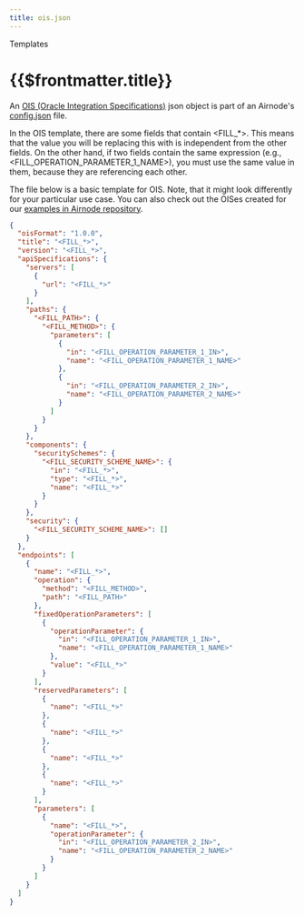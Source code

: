 ```yaml
---
title: ois.json
---
```


<TitleSpan>Templates</TitleSpan>

# {{$frontmatter.title}}

<VersionWarning/> An [OIS (Oracle Integration Specifications)](../../grp-providers/guides/build-an-airnode/api-integration.md#ois-template) json object is part of an Airnode's [config.json](../deployment-files/config-json.md) file.

In the OIS template, there are some fields that contain <FILL\_\*>. This means that the value you will be replacing this with is independent from the other fields. On the other hand, if two fields contain the same expression (e.g., <FILL_OPERATION_PARAMETER_1_NAME>), you must use the same value in them, because they are referencing each other.

The file below is a basic template for OIS. Note, that it might look differently for your particular use case. You can also check out the OISes created for our [examples in Airnode repository](https://github.com/api3dao/airnode/tree/v0.2/packages/airnode-examples/integrations).

```json
{
  "oisFormat": "1.0.0",
  "title": "<FILL_*>",
  "version": "<FILL_*>",
  "apiSpecifications": {
    "servers": [
      {
        "url": "<FILL_*>"
      }
    ],
    "paths": {
      "<FILL_PATH>": {
        "<FILL_METHOD>": {
          "parameters": [
            {
              "in": "<FILL_OPERATION_PARAMETER_1_IN>",
              "name": "<FILL_OPERATION_PARAMETER_1_NAME>"
            },
            {
              "in": "<FILL_OPERATION_PARAMETER_2_IN>",
              "name": "<FILL_OPERATION_PARAMETER_2_NAME>"
            }
          ]
        }
      }
    },
    "components": {
      "securitySchemes": {
        "<FILL_SECURITY_SCHEME_NAME>": {
          "in": "<FILL_*>",
          "type": "<FILL_*>",
          "name": "<FILL_*>"
        }
      }
    },
    "security": {
      "<FILL_SECURITY_SCHEME_NAME>": []
    }
  },
  "endpoints": [
    {
      "name": "<FILL_*>",
      "operation": {
        "method": "<FILL_METHOD>",
        "path": "<FILL_PATH>"
      },
      "fixedOperationParameters": [
        {
          "operationParameter": {
            "in": "<FILL_OPERATION_PARAMETER_1_IN>",
            "name": "<FILL_OPERATION_PARAMETER_1_NAME>"
          },
          "value": "<FILL_*>"
        }
      ],
      "reservedParameters": [
        {
          "name": "<FILL_*>"
        },
        {
          "name": "<FILL_*>"
        },
        {
          "name": "<FILL_*>"
        },
        {
          "name": "<FILL_*>"
        }
      ],
      "parameters": [
        {
          "name": "<FILL_*>",
          "operationParameter": {
            "in": "<FILL_OPERATION_PARAMETER_2_IN>",
            "name": "<FILL_OPERATION_PARAMETER_2_NAME>"
          }
        }
      ]
    }
  ]
}
```
